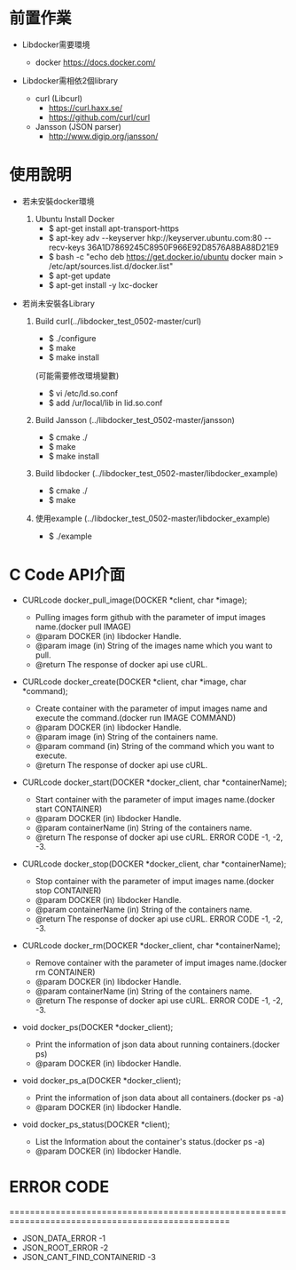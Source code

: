 # 前置作業 #

- Libdocker需要環境
	- docker 
		https://docs.docker.com/

- Libdocker需相依2個library
	- curl (Libcurl)
		- https://curl.haxx.se/
		- https://github.com/curl/curl
	- Jansson (JSON parser)
		- http://www.digip.org/jansson/

# 使用說明 #

- 若未安裝docker環境
	1. Ubuntu Install Docker
		- $ apt-get install apt-transport-https
		- $ apt-key adv --keyserver hkp://keyserver.ubuntu.com:80 --recv-keys 36A1D7869245C8950F966E92D8576A8BA88D21E9
		- $ bash -c "echo deb https://get.docker.io/ubuntu docker main > /etc/apt/sources.list.d/docker.list"
		- $ apt-get update
		- $ apt-get install -y lxc-docker

- 若尚未安裝各Library
	1. Build curl(../libdocker_test_0502-master/curl)
		- $ ./configure
		- $ make
		- $ make install

		(可能需要修改環境變數)
		- $ vi /etc/ld.so.conf
		- $ add /ur/local/lib in lid.so.conf

	2. Build Jansson  (../libdocker_test_0502-master/jansson)
		- $ cmake ./
		- $ make
		- $ make install
		
	3. Build libdocker (../libdocker_test_0502-master/libdocker_example)
		- $ cmake ./
		- $ make
		
	4. 使用example (../libdocker_test_0502-master/libdocker_example)
		- $ ./example
	
# C Code API介面 #

- CURLcode docker_pull_image(DOCKER *client, char *image);
	- Pulling images form github with the parameter of imput images name.(docker pull IMAGE)
	- @param DOCKER (in) libdocker Handle.
	- @param image (in) String of the images name which you want to pull.
	- @return The response of docker api use cURL.

- CURLcode docker_create(DOCKER *client, char *image, char *command);
	- Create container with the parameter of imput images name and execute the command.(docker run IMAGE COMMAND)
	- @param DOCKER (in) libdocker Handle.
	- @param image (in) String of the containers name.
	- @param command (in) String of the command which you want to execute.
	- @return The response of docker api use cURL.

- CURLcode docker_start(DOCKER *docker_client, char *containerName);
	- Start container with the parameter of imput images name.(docker start CONTAINER)
	- @param DOCKER (in) libdocker Handle.
	- @param containerName (in) String of the containers name.
	- @return The response of docker api use cURL. ERROR CODE -1, -2, -3.

- CURLcode docker_stop(DOCKER *docker_client, char *containerName);
	- Stop container with the parameter of imput images name.(docker stop CONTAINER)
	- @param DOCKER (in) libdocker Handle.
	- @param containerName (in) String of the containers name.
	- @return The response of docker api use cURL. ERROR CODE -1, -2, -3.

- CURLcode docker_rm(DOCKER *docker_client, char *containerName);
	- Remove container with the parameter of imput images name.(docker rm CONTAINER)
	- @param DOCKER (in) libdocker Handle.
	- @param containerName (in) String of the containers name.
	- @return The response of docker api use cURL. ERROR CODE -1, -2, -3.

- void docker_ps(DOCKER *docker_client);
	- Print the information of json data about running containers.(docker ps)
	- @param DOCKER (in) libdocker Handle.

- void docker_ps_a(DOCKER *docker_client);
	- Print the information of json data about all containers.(docker ps -a)
	- @param DOCKER (in) libdocker Handle.

- void docker_ps_status(DOCKER *client);
	- List the Information about the container's status.(docker ps -a)
	- @param DOCKER (in) libdocker Handle.

# ERROR CODE #
=================================================================================================
- JSON_DATA_ERROR	 	 		-1
- JSON_ROOT_ERROR		 		-2
- JSON_CANT_FIND_CONTAINERID  			-3
